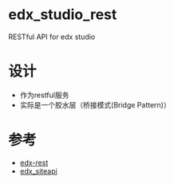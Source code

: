 # edx_studio_rest
RESTful API   for edx studio 

# 设计
*  作为restful服务
*  实际是一个胶水层（桥接模式(Bridge Pattern)）


# 参考
*  [edx-rest](https://github.com/pmitros/edx-rest/)
*  [edx_siteapi](https://github.com/wwj718/edx_siteapi)
